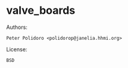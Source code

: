 valve_boards
============

Authors:

    Peter Polidoro <polidorop@janelia.hhmi.org>

License:

    BSD

